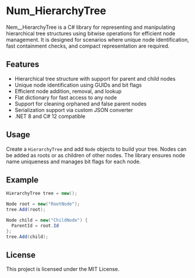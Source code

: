 # Num_HierarchyTree

Nem__HierarchyTree is a C# library for representing and manipulating hierarchical tree structures using bitwise operations for efficient node management. It is designed for scenarios where unique node identification, fast containment checks, and compact representation are required.

## Features
- Hierarchical tree structure with support for parent and child nodes
- Unique node identification using GUIDs and bit flags
- Efficient node addition, removal, and lookup
- Flat dictionary for fast access to any node
- Support for cleaning orphaned and false parent nodes
- Serialization support via custom JSON converter
- .NET 8 and C# 12 compatible

## Usage
Create a `HierarchyTree` and add `Node` objects to build your tree. Nodes can be added as roots or as children of other nodes. The library ensures node name uniqueness and manages bit flags for each node.

## Example
```csharp
HierarchyTree tree = new();

Node root = new("RootNode");
tree.Add(root);

Node child = new("ChildNode") {
  ParentId = root.Id
};
tree.Add(child);
```

## License
This project is licensed under the MIT License.
